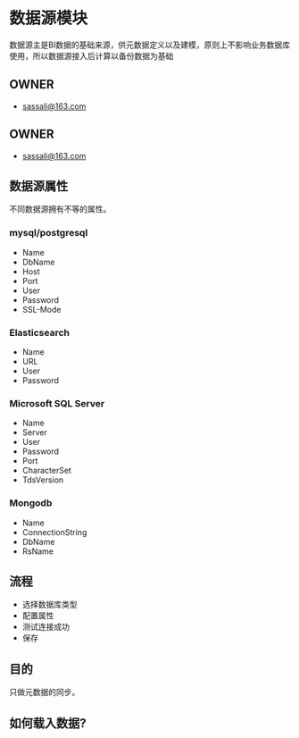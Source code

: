 # 数据源模块

数据源主是BI数据的基础来源，供元数据定义以及建模，原则上不影响业务数据库使用，所以数据源接入后计算以备份数据为基础

## OWNER
* sassali@163.com

## OWNER
* sassali@163.com

## 数据源属性

不同数据源拥有不等的属性。

### mysql/postgresql

* Name
* DbName
* Host
* Port
* User
* Password
* SSL-Mode

### Elasticsearch

* Name
* URL
* User
* Password

### Microsoft SQL Server

* Name
* Server
* User
* Password
* Port
* CharacterSet
* TdsVersion

### Mongodb

* Name
* ConnectionString
* DbName
* RsName

## 流程

* 选择数据库类型
* 配置属性
* 测试连接成功
* 保存

## 目的

只做元数据的同步。　

## 如何载入数据?
